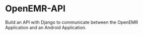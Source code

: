 # OpenEMR-API
Build an API with Django to communicate between the OpenEMR Application and an Android Application.
